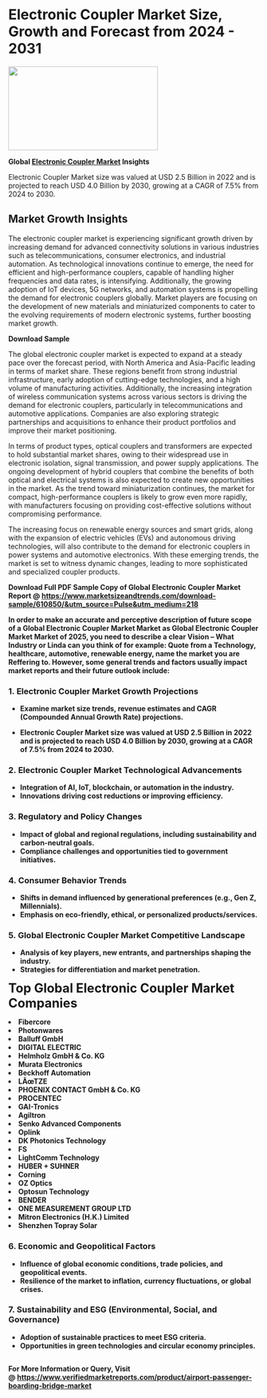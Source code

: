 <H1>Electronic Coupler Market Size, Growth and Forecast from 2024 - 2031</H1><img class="aligncenter size-medium wp-image-584254" src="https://thirdeyenews.in/wp-content/uploads/2024/09/Global-Market-Research-300x168.jpeg" alt="" width="300" height="168" /><p><strong>Global&nbsp;<a href="https://www.marketsizeandtrends.com/download-sample/610850/&amp;utm_source=Pulse&amp;utm_medium=218">Electronic Coupler Market</a> Insights</strong></p><p>Electronic Coupler Market size was valued at USD 2.5 Billion in 2022 and is projected to reach USD 4.0 Billion by 2030, growing at a CAGR of 7.5% from 2024 to 2030.</p><p><h2>Market Growth Insights</h2> <p>The electronic coupler market is experiencing significant growth driven by increasing demand for advanced connectivity solutions in various industries such as telecommunications, consumer electronics, and industrial automation. As technological innovations continue to emerge, the need for efficient and high-performance couplers, capable of handling higher frequencies and data rates, is intensifying. Additionally, the growing adoption of IoT devices, 5G networks, and automation systems is propelling the demand for electronic couplers globally. Market players are focusing on the development of new materials and miniaturized components to cater to the evolving requirements of modern electronic systems, further boosting market growth.</p> <p><strong>Download Sample</strong></p> <p>The global electronic coupler market is expected to expand at a steady pace over the forecast period, with North America and Asia-Pacific leading in terms of market share. These regions benefit from strong industrial infrastructure, early adoption of cutting-edge technologies, and a high volume of manufacturing activities. Additionally, the increasing integration of wireless communication systems across various sectors is driving the demand for electronic couplers, particularly in telecommunications and automotive applications. Companies are also exploring strategic partnerships and acquisitions to enhance their product portfolios and improve their market positioning.</p> <p>In terms of product types, optical couplers and transformers are expected to hold substantial market shares, owing to their widespread use in electronic isolation, signal transmission, and power supply applications. The ongoing development of hybrid couplers that combine the benefits of both optical and electrical systems is also expected to create new opportunities in the market. As the trend toward miniaturization continues, the market for compact, high-performance couplers is likely to grow even more rapidly, with manufacturers focusing on providing cost-effective solutions without compromising performance.</p> <p>The increasing focus on renewable energy sources and smart grids, along with the expansion of electric vehicles (EVs) and autonomous driving technologies, will also contribute to the demand for electronic couplers in power systems and automotive electronics. With these emerging trends, the market is set to witness dynamic changes, leading to more sophisticated and specialized coupler products.</p> <p><strong></p><p><span class=""><strong>Download Full PDF Sample Copy of Global Electronic Coupler Market Report</strong> @ <a href="https://www.marketsizeandtrends.com/download-sample/610850/&amp;utm_source=Pulse&amp;utm_medium=218" target="_blank">https://www.marketsizeandtrends.com/download-sample/610850/&amp;utm_source=Pulse&amp;utm_medium=218</a></span></p><p>In order to make an accurate and perceptive description of future scope of a Global&nbsp;Electronic Coupler Market Market as Global&nbsp;Electronic Coupler Market Market of 2025, you need to describe a clear Vision &ndash; What Industry or Linda can you think of for example: Quote from a Technology, healthcare, automotive, renewable energy, name the market you are Reffering to. However, some general trends and factors usually impact market reports and their future outlook include:</p><h3>1.&nbsp;<strong>Electronic Coupler Market Growth Projections</strong></h3><ul><li>Examine market size trends, revenue estimates and CAGR (Compounded Annual Growth Rate) projections.</li><li><p>Electronic Coupler Market size was valued at USD 2.5 Billion in 2022 and is projected to reach USD 4.0 Billion by 2030, growing at a CAGR of 7.5% from 2024 to 2030.</p></li></ul><h3>2.&nbsp;<strong>Electronic Coupler Market Technological Advancements</strong></h3><ul><li>Integration of AI, IoT, blockchain, or automation in the industry.</li><li>Innovations driving cost reductions or improving efficiency.</li></ul><h3>3.&nbsp;<strong>Regulatory and Policy Changes</strong></h3><ul><li>Impact of global and regional regulations, including sustainability and carbon-neutral goals.</li><li>Compliance challenges and opportunities tied to government initiatives.</li></ul><h3>4.&nbsp;<strong>Consumer Behavior Trends</strong></h3><ul><li>Shifts in demand influenced by generational preferences (e.g., Gen Z, Millennials).</li><li>Emphasis on eco-friendly, ethical, or personalized products/services.</li></ul><h3>5.&nbsp;<strong>Global Electronic Coupler Market Competitive Landscape</strong></h3><ul><li>Analysis of key players, new entrants, and partnerships shaping the industry.</li><li>Strategies for differentiation and market penetration.</li></ul><p data-pm-slice="1 1 []"><span style="color: inherit; font-family: inherit; font-size: 25px;">Top Global Electronic Coupler Market Companies</span></p><div class="" data-test-id=""><p><li>Fibercore</li><li> Photonwares</li><li> Balluff GmbH</li><li> DIGITAL ELECTRIC</li><li> Helmholz GmbH & Co. KG</li><li> Murata Electronics</li><li> Beckhoff Automation</li><li> LÃœTZE</li><li> PHOENIX CONTACT GmbH & Co. KG</li><li> PROCENTEC</li><li> GAI-Tronics</li><li> Agiltron</li><li> Senko Advanced Components</li><li> Oplink</li><li> DK Photonics Technology</li><li> FS</li><li> LightComm Technology</li><li> HUBER + SUHNER</li><li> Corning</li><li> OZ Optics</li><li> Optosun Technology</li><li> BENDER</li><li> ONE MEASUREMENT GROUP LTD</li><li> Mitron Electronics (H.K.) Limited</li><li> Shenzhen Topray Solar</li></p></div><h3>6.&nbsp;<strong>Economic and Geopolitical Factors</strong></h3><ul><li>Influence of global economic conditions, trade policies, and geopolitical events.</li><li>Resilience of the market to inflation, currency fluctuations, or global crises.</li></ul><h3>7.&nbsp;<strong>Sustainability and ESG (Environmental, Social, and Governance)</strong></h3><ul><li>Adoption of sustainable practices to meet ESG criteria.</li><li>Opportunities in green technologies and circular economy principles.</li></ul><h2><strong style="font-size: 14px;">For More Information or Query, Visit @&nbsp;</strong><a style="background-color: #ffffff; font-size: 14px;" href="https://www.marketsizeandtrends.com/report/electronic-coupler-market/" target="_blank">https://www.verifiedmarketreports.com/product/airport-passenger-boarding-bridge-market</a></h2>
